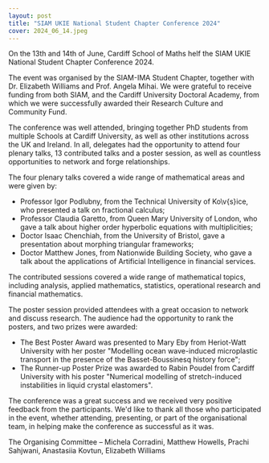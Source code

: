 ```yaml
---
layout: post
title: "SIAM UKIE National Student Chapter Conference 2024"
cover: 2024_06_14.jpeg
---
```


On the 13th and 14th of June, Cardiff School of Maths helf the SIAM UKIE National Student Chapter Conference 2024.

The event was organised by the SIAM-IMA Student Chapter, together with Dr. Elizabeth Williams and Prof. Angela Mihai. We were grateful to receive funding from both SIAM, and the Cardiff University Doctoral Academy, from which we were successfully awarded their Research Culture and Community Fund.

The conference was well attended, bringing together PhD students from multiple Schools at Cardiff University, as well as other institutions across the UK and Ireland. In all, delegates had the opportunity to attend four plenary talks, 13 contributed talks and a poster session, as well as countless opportunities to network and forge relationships.

The four plenary talks covered a wide range of mathematical areas and were given by:

- Professor Igor Podlubny, from the Technical University of Ko\v{s}ice, who presented a talk on fractional calculus;
- Professor Claudia Garetto, from Queen Mary University of London, who gave a talk about higher order hyperbolic equations with multiplicities;
- Doctor Isaac Chenchiah, from the University of Bristol, gave a presentation about morphing triangular frameworks;
- Doctor Matthew Jones, from Nationwide Building Society, who gave a talk about the applications of Artificial Intelligence in financial services.

The contributed sessions covered a wide range of mathematical topics, including analysis, applied mathematics, statistics, operational research and financial mathematics.

The poster session provided attendees with a great occasion to network and discuss research. The audience had the opportunity to rank the posters, and two prizes were awarded:

- The Best Poster Award was presented to Mary Eby from Heriot-Watt University with her poster "Modelling ocean wave-induced microplastic transport in the presence of the Basset-Boussinesq history force";
- The Runner-up Poster Prize was awarded to Rabin Poudel from Cardiff University with his poster "Numerical modelling of stretch-induced instabilities in liquid crystal elastomers".

The conference was a great success and we received very positive feedback from the participants. We'd like to thank all those who participated in the event, whether attending, presenting, or part of the organisational team, in helping make the conference as successful as it was.

The Organising Committee – Michela Corradini, Matthew Howells, Prachi Sahjwani, Anastasiia Kovtun, Elizabeth Williams

